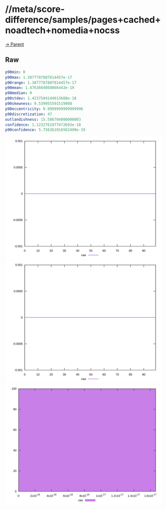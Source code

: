 
# //meta/score-difference/samples/pages+cached+noadtech+nomedia+nocss

[→ Parent](../..)


## Raw


```yaml
p90min: 0
p90max: 1.3877787807814457e-17
p90range: 1.3877787807814457e-17
p90mean: 1.4763604050866443e-19
p90median: 0
p90stdev: 1.4237504144013688e-18
p90skewness: 9.539955591519908
p90eccentricity: 0.9999999999999996
p90discretization: 47
outlandishness: 15.586704000000003
confidence: 1.1232761977472693e-18
p90confidence: 5.756361016562498e-19

```

![PLOT: raw-values](./raw/values.svg)![PLOT: raw-sorted](./raw/sorted.svg)![PLOT: raw-histogram](./raw/histogram.svg)